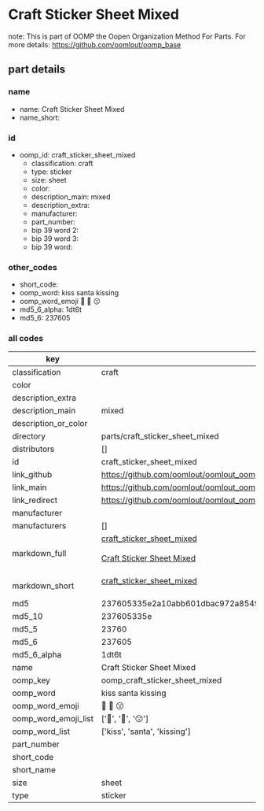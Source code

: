 # Craft Sticker Sheet Mixed  

note: This is part of OOMP the Oopen Organization Method For Parts. For more details: https://github.com/oomlout/oomp_base

##  part details
  







### name
* name: Craft Sticker Sheet Mixed
* name_short: 
### id
* oomp_id: craft_sticker_sheet_mixed
  * classification: craft
  * type: sticker
  * size: sheet
  * color: 
  * description_main: mixed
  * description_extra: 
  * manufacturer: 
  * part_number: 
  * bip 39 word 2: 
  * bip 39 word 3: 
  * bip 39 word: 

### other_codes
* short_code: 
* oomp_word: kiss santa kissing
* oomp_word_emoji :kiss: :santa: :kissing:
* md5_6_alpha: 1dt6t
* md5_6: 237605









### all codes 
| key | value |  
| --- | --- |  
| classification | craft |  
| color |  |  
| description_extra |  |  
| description_main | mixed |  
| description_or_color |   |  
| directory | parts/craft_sticker_sheet_mixed |  
| distributors | [] |  
| id | craft_sticker_sheet_mixed |  
| link_github | https://github.com/oomlout/oomlout_oomp_version_1_messy/tree/main/parts/craft_sticker_sheet_mixed |  
| link_main | https://github.com/oomlout/oomlout_oomp_version_1_messy/tree/main/parts/craft_sticker_sheet_mixed |  
| link_redirect | https://github.com/oomlout/oomlout_oomp_version_1_messy/tree/main/parts/craft_sticker_sheet_mixed |  
| manufacturer |  |  
| manufacturers | [] |  
| markdown_full | [craft_sticker_sheet_mixed](none)<br>[](none)<br>[Craft Sticker Sheet Mixed](none)<br><br> |  
| markdown_short | [craft_sticker_sheet_mixed](none)<br><br> |  
| md5 | 237605335e2a10abb601dbac972a8549 |  
| md5_10 | 237605335e |  
| md5_5 | 23760 |  
| md5_6 | 237605 |  
| md5_6_alpha | 1dt6t |  
| name | Craft Sticker Sheet Mixed |  
| oomp_key | oomp_craft_sticker_sheet_mixed |  
| oomp_word | kiss santa kissing |  
| oomp_word_emoji | :kiss: :santa: :kissing: |  
| oomp_word_emoji_list | [':kiss:', ':santa:', ':kissing:'] |  
| oomp_word_list | ['kiss', 'santa', 'kissing'] |  
| part_number |  |  
| short_code |  |  
| short_name |  |  
| size | sheet |  
| type | sticker |  
